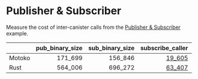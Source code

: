 # Publisher & Subscriber

Measure the cost of inter-canister calls from the [Publisher & Subscriber](https://github.com/dfinity/examples/tree/master/motoko/pub-sub) example.


| |pub_binary_size|sub_binary_size|subscribe_caller|subscribe_callee|publish_caller|publish_callee|
|--|--:|--:|--:|--:|--:|--:|
|Motoko|171_699|156_846|[19_605](mo_subscribe.svg)|[9_145](mo_pub_register.svg)|[15_499](mo_publish.svg)|[4_001](mo_sub_update.svg)|
|Rust|564_006|696_272|[63_407](rs_subscribe.svg)|[43_190](rs_pub_register.svg)|[89_378](rs_publish.svg)|[50_543](rs_sub_update.svg)|
